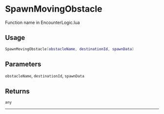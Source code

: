 # SpawnMovingObstacle
Function name in EncounterLogic.lua
## Usage
```lua
SpawnMovingObstacle(obstacleName, destinationId, spawnData)
```
## Parameters
`obstacleName`, `destinationId`, `spawnData`
## Returns
`any`

---